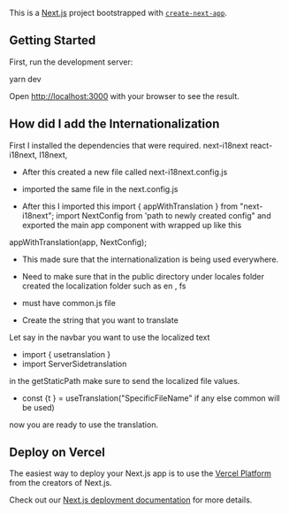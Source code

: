 This is a [Next.js](https://nextjs.org/) project bootstrapped with [`create-next-app`](https://github.com/vercel/next.js/tree/canary/packages/create-next-app).

## Getting Started

First, run the development server:

yarn dev

Open [http://localhost:3000](http://localhost:3000) with your browser to see the result.

## How did I add the Internationalization

First I installed the dependencies that were required.
next-i18next
react-i18next,
I18next,

- After this created a new file called next-i18next.config.js
- imported the same file in the next.config.js

- After this I imported this
  import { appWithTranslation } from "next-i18next";
  import NextConfig from 'path to newly created config"
  and exported the main app component with wrapped up like this

appWithTranslation(app, NextConfig);

- This made sure that the internationalization is being used everywhere.

- Need to make sure that in the public directory under locales folder created the localization folder such as en , fs

- must have common.js file
- Create the string that you want to translate

Let say in the navbar you want to use the localized text

- import { usetranslation }
- import ServerSidetranslation

in the getStaticPath make sure to send the localized file values.

- const {t } = useTranslation("SpecificFileName" if any else common will be used)

now you are ready to use the translation.

## Deploy on Vercel

The easiest way to deploy your Next.js app is to use the [Vercel Platform](https://vercel.com/new?utm_medium=default-template&filter=next.js&utm_source=create-next-app&utm_campaign=create-next-app-readme) from the creators of Next.js.

Check out our [Next.js deployment documentation](https://nextjs.org/docs/deployment) for more details.
